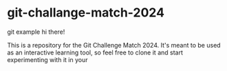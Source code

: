 # git-challange-match-2024

git example hi there!

This is a repository for the Git Challenge Match 2024. It's meant to be used as an interactive learning tool, so feel free to clone it and start experimenting  with it in your
